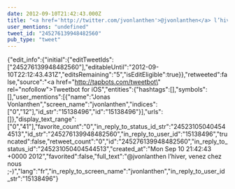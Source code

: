 ```yaml
---
date: 2012-09-10T21:42:43.000Z
title: "<a href='http://twitter.com/jvonlanthen'>@jvonlanthen</a> l’hiver, venez chez nous ;-)″"
user_mentions: "undefined"
tweet_id: "245276139948482560"
pub_type: "tweet"
---
```

{"edit_info":{"initial":{"editTweetIds":["245276139948482560"],"editableUntil":"2012-09-10T22:12:43.431Z","editsRemaining":"5","isEditEligible":true}},"retweeted":false,"source":"<a href=\"http://tapbots.com/tweetbot\" rel=\"nofollow\">Tweetbot for iOS</a>","entities":{"hashtags":[],"symbols":[],"user_mentions":[{"name":"Jonas Vonlanthen","screen_name":"jvonlanthen","indices":["0","12"],"id_str":"15138496","id":"15138496"}],"urls":[]},"display_text_range":["0","41"],"favorite_count":"0","in_reply_to_status_id_str":"245231050404544513","id_str":"245276139948482560","in_reply_to_user_id":"15138496","truncated":false,"retweet_count":"0","id":"245276139948482560","in_reply_to_status_id":"245231050404544513","created_at":"Mon Sep 10 21:42:43 +0000 2012","favorited":false,"full_text":"@jvonlanthen l’hiver, venez chez nous ;-)","lang":"fr","in_reply_to_screen_name":"jvonlanthen","in_reply_to_user_id_str":"15138496"}
